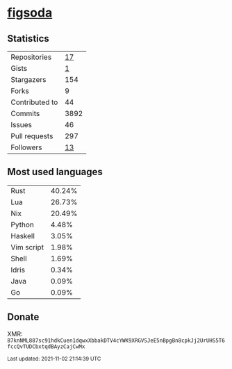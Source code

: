 # [figsoda](https://github.com/figsoda)

## Statistics

<table>
  <tr>
    <td>Repositories</td>
    <td><a href="https://github.com/figsoda?tab=repositories">
      17
    </a></td>
  </tr>
  <tr>
    <td>Gists</td>
    <td><a href="https://gist.github.com/figsoda">
      1
    </a></td>
  </tr>
  <tr>
    <td>Stargazers</td>
    <td>154</td>
  </tr>
  <tr>
    <td>Forks</td>
    <td>9</td>
  </tr>
  <tr>
    <td>Contributed to</td>
    <td>44</td>
  </tr>
  <tr>
    <td>Commits</td>
    <td>3892</td>
  </tr>
  <tr>
    <td>Issues</td>
    <td>46</td>
  </tr>
  <tr>
    <td>Pull requests</td>
    <td>297</td>
  </tr>
  <tr>
    <td>Followers</td>
    <td><a href="https://github.com/figsoda?tab=followers">
      13
    </a></td>
  </tr>
</table>

## Most used languages

<table> <tr><td>Rust</td><td>40.24%</td></tr><tr><td>Lua</td><td>26.73%</td></tr><tr><td>Nix</td><td>20.49%</td></tr><tr><td>Python</td><td>4.48%</td></tr><tr><td>Haskell</td><td>3.05%</td></tr><tr><td>Vim script</td><td>1.98%</td></tr><tr><td>Shell</td><td>1.69%</td></tr><tr><td>Idris</td><td>0.34%</td></tr><tr><td>Java</td><td>0.09%</td></tr><tr><td>Go</td><td>0.09%</td></tr></table>

## Donate

XMR: `87knNML887sc91hdkCuen1dqwxXbbakDTV4cYWK9XRGVSJeE5nBpgBn8cpkJj2UrUHS5T6fccQvTUDCbxtqdBAyzCajCwMx`

<sub>Last updated: 2021-11-02 21:14:39 UTC</sub>
